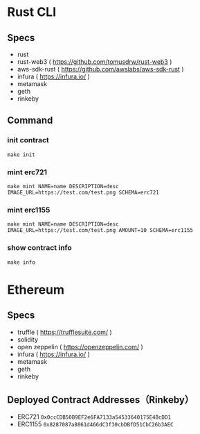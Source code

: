 # Rust CLI

## Specs

- rust
- rust-web3 ( https://github.com/tomusdrw/rust-web3 )
- aws-sdk-rust ( https://github.com/awslabs/aws-sdk-rust )
- infura ( https://infura.io/ )
- metamask
- geth
- rinkeby

## Command

### init contract
```
make init
```

### mint erc721
```
make mint NAME=name DESCRIPTION=desc IMAGE_URL=https://test.com/test.png SCHEMA=erc721
```

### mint erc1155
```
make mint NAME=name DESCRIPTION=desc IMAGE_URL=https://test.com/test.png AMOUNT=10 SCHEMA=erc1155
```

### show contract info
```
make info
```

# Ethereum

## Specs

- truffle ( https://trufflesuite.com/ )
- solidity
- open zeppelin ( https://openzeppelin.com/ )
- infura ( https://infura.io/ )
- metamask
- geth
- rinkeby

## Deployed Contract Addresses（Rinkeby）

- ERC721
  `0x0ccCDB50B9EF2e6FA7133a54533640175E4BcDD1`
- ERC1155
  `0x8287087a8861d466dC3f30cbDBfD51CbC26b3AEC`
